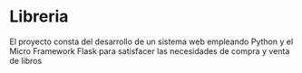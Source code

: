 # Libreria
El proyecto consta del desarrollo de un sistema web empleando Python y el Micro Framework Flask para satisfacer las necesidades de compra y venta de libros 
